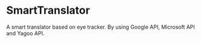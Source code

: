 
# SmartTranslator
A smart translator based on eye tracker.
By using Google API, Microsoft API and Yagoo API.
